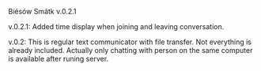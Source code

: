 Biésów Smãtk
v.0.2.1

v.0.2.1:
Added time display when joining and leaving conversation.

v.0.2:
This is regular text communicator with file transfer.
Not everything is already included.
Actually only chatting with person on the same computer is available after runing server.